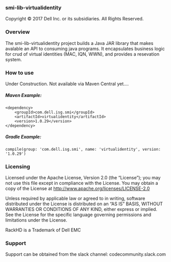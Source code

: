 ### smi-lib-virtualidentity

Copyright © 2017 Dell Inc. or its subsidiaries.  All Rights Reserved. 

### Overview
The smi-lib-virtualidentity project builds a Java JAR library that makes avalable an API to consuming java programs.  It encapsulates business logic for crud of virtual identities (MAC, IQN, WWN), and provides a resevation system.

### How to use
Under Construction. Not available via Maven Central yet.... 

##### Maven Example:
~~~
<dependency>
    <groupId>com.dell.isg.smi</groupId>
    <artifactId>virtualidentity</artifactId>
    <version>1.0.29</version>
</dependency>
~~~

##### Gradle Example:
~~~
compile(group: 'com.dell.isg.smi', name: 'virtualidentity', version: '1.0.29')
~~~

### Licensing

Licensed under the Apache License, Version 2.0 (the “License”); you may not use this file except in compliance with the License. You may obtain a copy of the License at http://www.apache.org/licenses/LICENSE-2.0

Unless required by applicable law or agreed to in writing, software distributed under the License is distributed on an “AS IS” BASIS, WITHOUT WARRANTIES OR CONDITIONS OF ANY KIND, either express or implied. See the License for the specific language governing permissions and limitations under the License.

RackHD is a Trademark of Dell EMC

### Support
Support can be obtained from the slack channel:
codecommunity.slack.com

